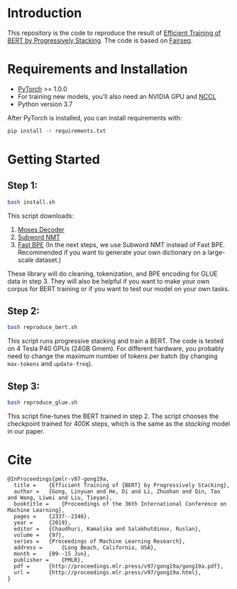 # Introduction

This repository is the code to reproduce the result of [Efficient Training of BERT by Progressively Stacking](http://proceedings.mlr.press/v97/gong19a/gong19a.pdf).
The code is based on [Fairseq](https://github.com/pytorch/fairseq).

# Requirements and Installation
* [PyTorch](http://pytorch.org/) >= 1.0.0
* For training new models, you'll also need an NVIDIA GPU and [NCCL](https://github.com/NVIDIA/nccl)
* Python version 3.7

After PyTorch is installed, you can install requirements with:
```bash
pip install -r requirements.txt
```

# Getting Started

## Step 1:

```bash
bash install.sh
```

This script downloads:

1. [Moses Decoder](https://github.com/moses-smt/mosesdecoder)
1. [Subword NMT](https://github.com/rsennrich/subword-nmt)
1. [Fast BPE](https://github.com/glample/fastBPE) (In the next steps, we use Subword NMT instead of Fast BPE. Recommended if you want to generate your own dictionary on a large-scale dataset.)

These library will do cleaning, tokenization, and BPE encoding for GLUE data in step 3. They will also be helpful if you want to make your own corpus for BERT training or if you want to test our model on your own tasks.
## Step 2: 

```bash
bash reproduce_bert.sh
```

This script runs progressive stacking and train a BERT. The code is tested on 4 Tesla P40 GPUs (24GB Gmem). For different hardware, you probably need to change the maximum number of tokens per batch (by changing `max-tokens` and `update-freq`).

## Step 3:

```bash
bash reproduce_glue.sh
```

This script fine-tunes the BERT trained in step 2. The script chooses the checkpoint trained for 400K steps, which is the same as the *stacking* model in our paper.

# Cite

```
@InProceedings{pmlr-v97-gong19a,
  title = 	 {Efficient Training of {BERT} by Progressively Stacking},
  author = 	 {Gong, Linyuan and He, Di and Li, Zhuohan and Qin, Tao and Wang, Liwei and Liu, Tieyan},
  booktitle = 	 {Proceedings of the 36th International Conference on Machine Learning},
  pages = 	 {2337--2346},
  year = 	 {2019},
  editor = 	 {Chaudhuri, Kamalika and Salakhutdinov, Ruslan},
  volume = 	 {97},
  series = 	 {Proceedings of Machine Learning Research},
  address = 	 {Long Beach, California, USA},
  month = 	 {09--15 Jun},
  publisher = 	 {PMLR},
  pdf = 	 {http://proceedings.mlr.press/v97/gong19a/gong19a.pdf},
  url = 	 {http://proceedings.mlr.press/v97/gong19a.html},
}
```
